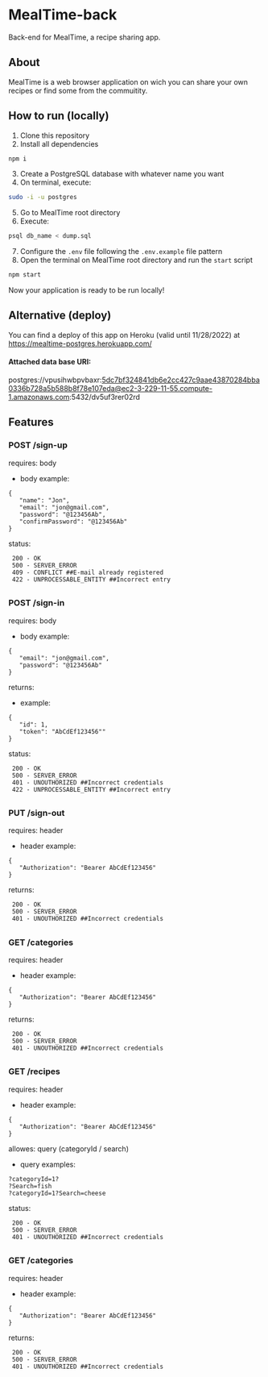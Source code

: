 # MealTime-back

Back-end for MealTime, a recipe sharing app.

## About

MealTime is a web browser application on wich you can share your own recipes or find some from the commuitity.

## How to run (locally)

1. Clone this repository
2. Install all dependencies

```bash
npm i
```

3. Create a PostgreSQL database with whatever name you want
4. On terminal, execute:

```bash
sudo -i -u postgres
```
 
 5. Go to MealTime root directory
 6. Execute:

```bash
psql db_name < dump.sql
```
7. Configure the `.env` file following the `.env.example` file pattern
8. Open the terminal on MealTime root directory and run the `start` script 

```bash
npm start
```
Now your application is ready to be run locally!

## Alternative (deploy)

You can find a deploy of this app on Heroku (valid until 11/28/2022) at https://mealtime-postgres.herokuapp.com/

#### Attached data base URI: 
postgres://vpusihwbpvbaxr:5dc7bf324841db6e2cc427c9aae43870284bba0336b728a5b588b8f78e107eda@ec2-3-229-11-55.compute-1.amazonaws.com:5432/dv5uf3rer02rd

## Features

### POST /sign-up

requires: body

  - body example: 
  
   ```
   {
      "name": "Jon",
      "email": "jon@gmail.com",
      "password": "@123456Ab",
      "confirmPassword": "@123456Ab"
   }
   ```
status: 
  ```
   200 - OK
   500 - SERVER_ERROR
   409 - CONFLICT ##E-mail already registered
   422 - UNPROCESSABLE_ENTITY ##Incorrect entry
  ```

## 

### POST /sign-in

requires: body

  - body example: 
  
   ```
   {
      "email": "jon@gmail.com",
      "password": "@123456Ab"
   }
   ```
returns:   

  - example:

   ```
   {
      "id": 1,
      "token": "AbCdEf123456""
   }
   ```

status: 
  ```
   200 - OK
   500 - SERVER_ERROR
   401 - UNOUTHORIZED ##Incorrect credentials
   422 - UNPROCESSABLE_ENTITY ##Incorrect entry
  ```

## 

### PUT /sign-out

requires: header

  - header example: 
  
   ```
   {
      "Authorization": "Bearer AbCdEf123456"
   }
   ```
returns: 
  ```
   200 - OK
   500 - SERVER_ERROR
   401 - UNOUTHORIZED ##Incorrect credentials
  ```

##

### GET /categories

requires: header

  - header example: 
  
   ```
   {
      "Authorization": "Bearer AbCdEf123456"
   }
   ```
returns: 
  ```
   200 - OK
   500 - SERVER_ERROR
   401 - UNOUTHORIZED ##Incorrect credentials
  ```

## 

### GET /recipes

requires: header

  - header example: 
  
   ```
   {
      "Authorization": "Bearer AbCdEf123456"
   }
   ```
allowes: query (categoryId / search)

  - query examples: 
  
   ```
   ?categoryId=1?
   ?Search=fish
   ?categoryId=1?Search=cheese
   ```
 
status: 
  ```
   200 - OK
   500 - SERVER_ERROR
   401 - UNOUTHORIZED ##Incorrect credentials
  ```

## 

### GET /categories

requires: header

  - header example: 
  
   ```
   {
      "Authorization": "Bearer AbCdEf123456"
   }
   ```
returns: 
  ```
   200 - OK
   500 - SERVER_ERROR
   401 - UNOUTHORIZED ##Incorrect credentials
  ```

## 
   
   
 
